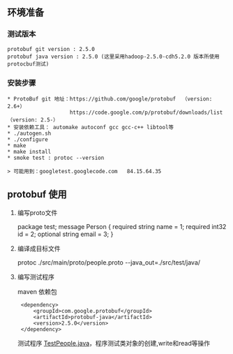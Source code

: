 
## 环境准备

### 测试版本

	protobuf git version : 2.5.0
	protobuf java version : 2.5.0 (这里采用hadoop-2.5.0-cdh5.2.0 版本所使用protocbuf测试)

### 安装步骤

	* ProtoBuf git 地址：https://github.com/google/protobuf  （version: 2.6+）
		                https://code.google.com/p/protobuf/downloads/list  （version: 2.5-）
	* 安装依赖工具： automake autoconf gcc gcc-c++ libtool等
	* ./autogen.sh
	* ./configure 
	* make
	* make install
	* smoke test : protoc --version

	> 可能用到：googletest.googlecode.com   84.15.64.35

## protobuf 使用

1. 编写proto文件

	package test;
	message Person {
		required string name = 1;
		required int32 id = 2;
		optional string email = 3;
	}
	
2. 编译成目标文件

	protoc ./src/main/proto/people.proto --java_out=./src/test/java/

3. 编写测试程序
	
	maven 依赖包
	
		<dependency>
			<groupId>com.google.protobuf</groupId>
			<artifactId>protobuf-java</artifactId>
			<version>2.5.0</version>
		</dependency>
	
	测试程序
		[TestPeople.java](TestPeople.java)，程序测试类对象的创建,write和read等操作
		
		